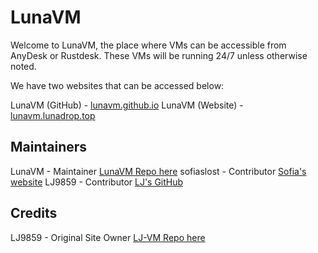 # LunaVM
Welcome to LunaVM, the place where VMs can be accessible from AnyDesk or Rustdesk.
These VMs will be running 24/7 unless otherwise noted.

We have two websites that can be accessed below:

LunaVM (GitHub) - <a href="https://lunavm.github.io">lunavm.github.io</a>
LunaVM (Website) - <a href="https://lunavm.lunadrop.top">lunavm.lunadrop.top</a>

## Maintainers
LunaVM - Maintainer <a href="https://github.com/LunaVM/LunaVM.github.io/tree/main">LunaVM Repo here</a>
sofiaslost - Contributor <a href="https://sofiaslost.co.uk">Sofia's website</a>
LJ9859 - Contributor <a href="https://github.com/LJ9859">LJ's GitHub</a>

## Credits
LJ9859 - Original Site Owner <a href="https://github.com/LJ9859/LJ-VM">LJ-VM Repo here</a>